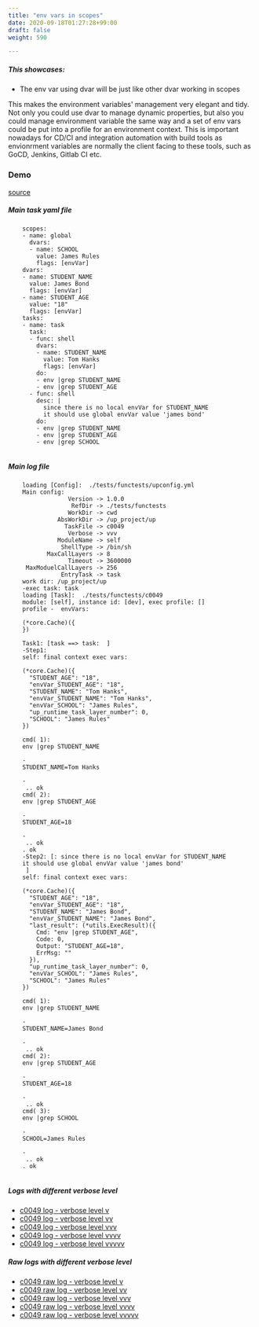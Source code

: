 ```yaml
---
title: "env vars in scopes"
date: 2020-09-18T01:27:28+99:00
draft: false
weight: 590

---
```


##### This showcases:
  * The env var using dvar will be just like other dvar working in scopes

This makes the environment variables' management very elegant and tidy. Not only you could use dvar to manage dynamic properties, but also you could manage environment variable the same way and a set of env vars could be put into a profile for an environment context. This is important nowadays for CD/CI and integration automation with build tools as envionrment variables are normally the client facing to these tools, such as GoCD, Jenkins, Gitlab CI etc.


### Demo








[source](https://github.com/upcmd/up/blob/master/tests/functests/c0049.yml)

##### Main task yaml file
```
    scopes:
    - name: global
      dvars:
      - name: SCHOOL
        value: James Rules
        flags: [envVar]
    dvars:
    - name: STUDENT_NAME
      value: James Bond
      flags: [envVar]
    - name: STUDENT_AGE
      value: "18"
      flags: [envVar]
    tasks:
    - name: task
      task:
      - func: shell
        dvars:
        - name: STUDENT_NAME
          value: Tom Hanks
          flags: [envVar]
        do:
        - env |grep STUDENT_NAME
        - env |grep STUDENT_AGE
      - func: shell
        desc: |
          since there is no local envVar for STUDENT_NAME
          it should use global envVar value 'james bond'
        do:
        - env |grep STUDENT_NAME
        - env |grep STUDENT_AGE
        - env |grep SCHOOL
    
```
##### Main log file
```
    loading [Config]:  ./tests/functests/upconfig.yml
    Main config:
                 Version -> 1.0.0
                  RefDir -> ./tests/functests
                 WorkDir -> cwd
              AbsWorkDir -> /up_project/up
                TaskFile -> c0049
                 Verbose -> vvv
              ModuleName -> self
               ShellType -> /bin/sh
           MaxCallLayers -> 8
                 Timeout -> 3600000
     MaxModuelCallLayers -> 256
               EntryTask -> task
    work dir: /up_project/up
    -exec task: task
    loading [Task]:  ./tests/functests/c0049
    module: [self], instance id: [dev], exec profile: []
    profile -  envVars:
    
    (*core.Cache)({
    })
    
    Task1: [task ==> task:  ]
    -Step1:
    self: final context exec vars:
    
    (*core.Cache)({
      "STUDENT_AGE": "18",
      "envVar_STUDENT_AGE": "18",
      "STUDENT_NAME": "Tom Hanks",
      "envVar_STUDENT_NAME": "Tom Hanks",
      "envVar_SCHOOL": "James Rules",
      "up_runtime_task_layer_number": 0,
      "SCHOOL": "James Rules"
    })
    
    cmd( 1):
    env |grep STUDENT_NAME
    
    -
    STUDENT_NAME=Tom Hanks
    
    -
     .. ok
    cmd( 2):
    env |grep STUDENT_AGE
    
    -
    STUDENT_AGE=18
    
    -
     .. ok
    . ok
    -Step2: [: since there is no local envVar for STUDENT_NAME
    it should use global envVar value 'james bond'
     ]
    self: final context exec vars:
    
    (*core.Cache)({
      "STUDENT_AGE": "18",
      "envVar_STUDENT_AGE": "18",
      "STUDENT_NAME": "James Bond",
      "envVar_STUDENT_NAME": "James Bond",
      "last_result": (*utils.ExecResult)({
        Cmd: "env |grep STUDENT_AGE",
        Code: 0,
        Output: "STUDENT_AGE=18",
        ErrMsg: ""
      }),
      "up_runtime_task_layer_number": 0,
      "envVar_SCHOOL": "James Rules",
      "SCHOOL": "James Rules"
    })
    
    cmd( 1):
    env |grep STUDENT_NAME
    
    -
    STUDENT_NAME=James Bond
    
    -
     .. ok
    cmd( 2):
    env |grep STUDENT_AGE
    
    -
    STUDENT_AGE=18
    
    -
     .. ok
    cmd( 3):
    env |grep SCHOOL
    
    -
    SCHOOL=James Rules
    
    -
     .. ok
    . ok
    
```


##### Logs with different verbose level
* [c0049 log - verbose level v](../../logs/c0049_v)
* [c0049 log - verbose level vv](../../logs/c0049_vv)
* [c0049 log - verbose level vvv](../../logs/c0049_vvvv)
* [c0049 log - verbose level vvvv](../../logs/c0049_vvvv)
* [c0049 log - verbose level vvvvv](../../logs/c0049_vvvvv)

##### Raw logs with different verbose level
* [c0049 raw log - verbose level v](../../reflogs/c0049_v.log)
* [c0049 raw log - verbose level vv](../../reflogs/c0049_vv.log)
* [c0049 raw log - verbose level vvv](../../reflogs/c0049_vvv.log)
* [c0049 raw log - verbose level vvvv](../../reflogs/c0049_vvvv.log)
* [c0049 raw log - verbose level vvvvv](../../reflogs/c0049_vvvvv.log)







